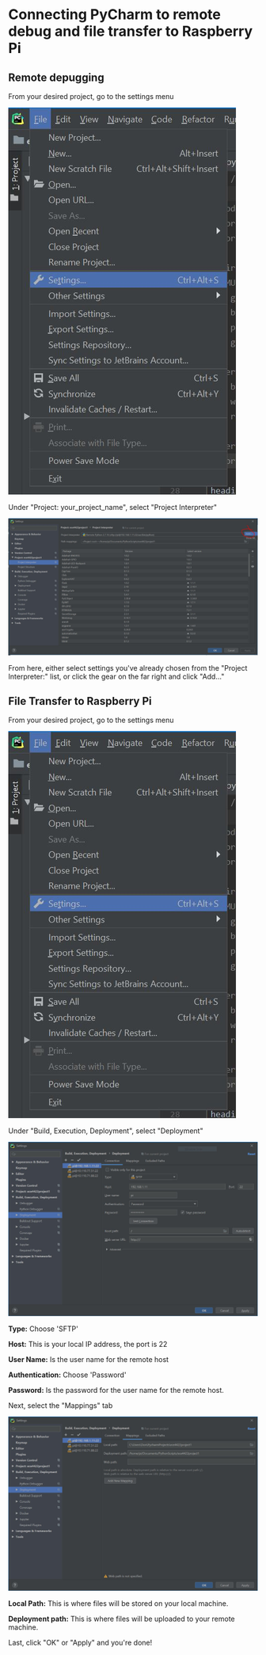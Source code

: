 
<h1>Connecting PyCharm to remote debug and file transfer to Raspberry Pi</h1>

<h2>Remote depugging</h2>

From your desired project, go to the settings menu

![PyCharm settings dropdown](/ConnectingPyCharm/Images/Settings_Menu.JPG)

Under "Project: your_project_name", select "Project Interpreter"

![Project Interpreter](/ConnectingPyCharm/Images/Project_Interpeter.JPG)

From here, either select settings you've already chosen from the "Project Interpreter:" list, or click the gear on the far right and click "Add..."

<h2>File Transfer to Raspberry Pi</h2>

From your desired project, go to the settings menu

![PyCharm settings dropdown](/ConnectingPyCharm/Images/Settings_Menu.JPG)

Under "Build, Execution, Deployment", select "Deployment"

![Deployment Settings](/ConnectingPyCharm/Images/Deployment.JPG)

**Type:** Choose 'SFTP'

**Host:** This is your local IP address, the port is 22

**User Name:** Is the user name for the remote host

**Authentication:** Choose 'Password'

**Password:** Is the password for the user name for the remote host.

Next, select the "Mappings" tab

![Mapping Settings](/ConnectingPyCharm/Images/Deployment_Mappings.JPG)

**Local Path:** This is where files will be stored on your local machine.

**Deployment path:** This is where files will be uploaded to your remote machine.

Last, click "OK" or "Apply" and you're done!

